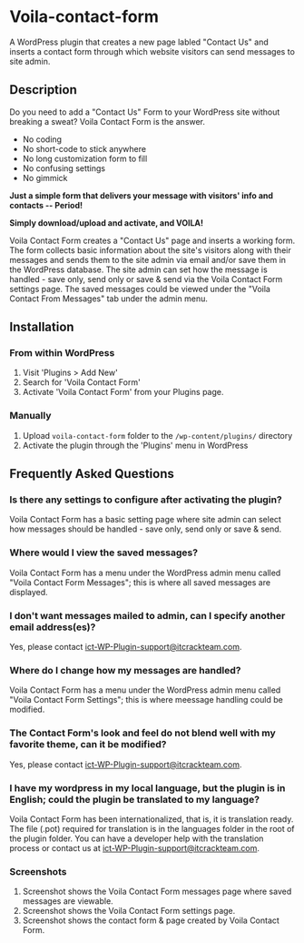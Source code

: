 # Voila-contact-form
A WordPress plugin that creates a new page labled "Contact Us" and inserts a contact form through which website visitors can send messages to site admin.

## Description 

Do you need to add a "Contact Us" Form to your WordPress site without breaking a sweat? Voila Contact Form is the answer.

*   No coding
*   No short-code to stick anywhere
*   No long customization form to fill
*   No confusing settings
*   No gimmick

**Just a simple form that delivers your message with visitors' info and contacts -- Period!**

**Simply download/upload and activate, and VOILA!**

Voila Contact Form creates a "Contact Us" page and inserts a working form. The form collects basic information about the site's visitors along with their messages and sends them to the site admin via email and/or save them in the WordPress database. The site admin can set how the message is handled - save only, send only or save & send via the Voila Contact Form settings page. The saved messages could be viewed under the "Voila Contact From Messages" tab under the admin menu.

## Installation 

### From within WordPress 

1. Visit 'Plugins > Add New'
1. Search for 'Voila Contact Form'
1. Activate 'Voila Contact Form' from your Plugins page.

### Manually 

1. Upload `voila-contact-form` folder to the `/wp-content/plugins/` directory
2. Activate the plugin through the 'Plugins' menu in WordPress

## Frequently Asked Questions 

### Is there any settings to configure after activating the plugin? 
Voila Contact Form   has a basic setting page where site admin can select how messages should be handled - 
save only, send only or save & send.

### Where would I view the saved messages? 
Voila Contact Form   has a menu under the WordPress admin menu called "Voila Contact Form   Messages"; this is 
where all saved messages are displayed.

### I don't want messages mailed to admin, can I specify another email address(es)? 
Yes, please contact ict-WP-Plugin-support@itcrackteam.com.

### Where do I change how my messages are handled? 
Voila Contact Form   has a menu under the WordPress admin menu called "Voila Contact Form   Settings"; this is
where meessage handling could be modified.

### The Contact Form's look and feel do not blend well with my favorite theme, can it be modified? 
Yes, please contact ict-WP-Plugin-support@itcrackteam.com.

### I have my wordpress in my local language, but the plugin is in English; could the plugin be translated to my language?  
Voila Contact Form has been internationalized, that is, it is translation ready. The file (.pot) required for translation is in the languages folder in the root of the plugin folder. You can have a developer help with the  translation process or contact us at ict-WP-Plugin-support@itcrackteam.com.

### Screenshots 

1. Screenshot shows the Voila Contact Form messages page where saved messages are viewable.
2. Screenshot shows the Voila Contact Form settings page.
3. Screenshot shows the contact form & page created by Voila Contact Form.
 
